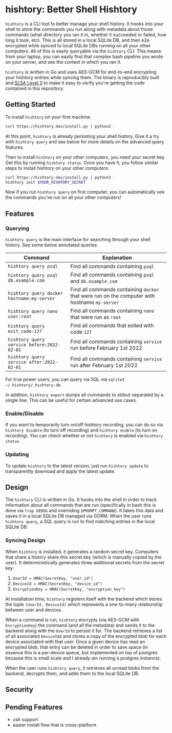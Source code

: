 # hishtory: Better Shell Hishtory

`hishtory` is a CLI tool to better manage your shell history. It hooks into your shell to store the commands you run along with metadata about those commands (what directory you ran it in, whether it succeeded or failed, how long it took, etc). This is all stored in a local SQLite DB, and then e2e encrypted while synced to local SQLite DBs running on all your other computers. All of this is easily queryable via the `hishtory` CLI. This means from your laptop, you can easily find that complex bash pipeline you wrote on your server, and see the context in which you ran it. 

`hishtory` is written in Go and uses AES-GCM for end-to-end encrypting your hishtory entries while syncing them. The binary is reproducibly built and [SLSA Level 3](https://slsa.dev/) to make it easy to verify you're getting the code contained in this repository. 

## Getting Started

To install `hishtory` on your first machine:

```bash
curl https://hishtory.dev/install.py | python3 -
```

At this point, `hishtory` is already persisting your shell history. Give it a try with `hishtory query` and see below for more details on the advanced query features. 

Then to install `hishtory` on your other computers, you need your secret key. Get this by running `hishtory status`. Once you have it, you follow similar steps to install hishtory on your other computers:

```bash
curl https://hishtory.dev/install.py | python3 -
hishtory init $YOUR_HISHTORY_SECRET
```

Now if you run `hishtory query` on first computer, you can automatically see the commands you've run on all your other computers!

## Features

### Querying

`hishtory query` is the main interface for searching through your shell history. See some below annotated queries:

| Command | Explanation |
|---|---|
| `hishtory query psql` | Find all commands containing `psql` |
| `hishtory query psql db.example.com` | Find all commands containing `psql` and `db.example.com` |
| `hishtory query docker hostname:my-server` | Find all commands containing `docker` that were run on the computer with hostname `my-server` |
| `hishtory query nano user:root` | Find all commands containing `nano` that were run as `root` |
| `hishtory query exit_code:127` | Find all commands that exited with code `127` |
| `hishtory query service before:2022-02-01` | Find all commands containing `service` run before February 1st 2022 |
| `hishtory query service after:2022-02-01` | Find all commands containing `service` run after February 1st 2022 |

For true power users, you can query via SQL via `sqlite3 ~/.hishtory/.hishtory.db`. 

In addition, `hishtory export` dumps all commands to stdout separated by a single line. This can be useful for certain advanced use cases. 

### Enable/Disable

If you want to temporarily turn on/off hishtory recording, you can do so via `hishtory disable` (to turn off recording) and `hishtory enable` (to turn on recording). You can check whether or not `hishtory` is enabled via `hishtory status`. 

### Updating

To update `hishtory` to the latest version, just run `hishtory update` to transparently download and apply the latest update. 

## Design


The `hishtory` CLI is written in Go. It hooks into the shell in order to track information about all commands that are run (specifically in bash this is done via `trap DEBUG` and overriding `$PROMPT_COMMAND`). It takes this data and saves it in a local SQLite DB managed via GORM. When the user runs `hishtory query`, a SQL query is run to find matching entries in the local SQLite DB. 

### Syncing Design 

When `hishtory` is installed, it generates a random secret key. Computers that share a history share this secret key (which is manually copied by the user). It deterministically generates three additional secrets from the secret key:

1. `UserId = HMAC(SecretKey, "user_id")`
2. `DeviceId = HMAC(SecretKey, "device_id")`
3. `EncryptionKey = HMAC(SecretKey, "encryption_key")`

At installation time, `hishtory` registers itself with the backend which stores the tuple `(UserId, DeviceId)` which represents a one-to-many relationship between user and devices. 

When a command is run, `hishtory` encrypts (via AES-GCM with `EncryptionKey`) the command (and all the metadata) and sends it to the backend along with the `UserId` to persist it for. The backend retrieves a list of all associated `DeviceId`s and stores a copy of the encrypted blob for each device associated with that user. Once a given device has read an encrypted blob, that entry can be deleted in order to save space (in essence this is a per-device queue, but implemented on top of postgres because this is small scale and I already am running a postgres instance). 

When the user runs `hishtory query`, it retrieves all unread blobs from the backend, decrypts them, and adds them to the local SQLite DB. 

## Security

## Pending Features

* zsh support
* easier install flow that is cross-platform
